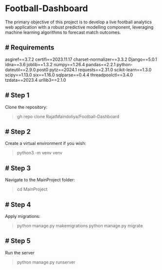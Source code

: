# Football-Dashboard
The primary objective of this project is to develop a live football analytics web application with a robust predictive modelling component, leveraging machine learning algorithms to forecast match outcomes.

## # Requirements
asgiref==3.7.2
certifi==2023.11.17
charset-normalizer==3.3.2
Django==5.0.1
idna==3.6
joblib==1.3.2
numpy==1.26.4
pandas==2.2.1
python-dateutil==2.9.0.post0
pytz==2024.1
requests==2.31.0
scikit-learn==1.3.0
scipy==1.13.0
six==1.16.0
sqlparse==0.4.4
threadpoolctl==3.4.0
tzdata==2023.4
urllib3==2.1.0

## # Step 1
Clone the repository:
> gh repo clone RajatMaindoliya/Football-Dashboard

## # Step 2
Create a virtual environment if you wish:
> python3 -m venv venv

## # Step 3 
Navigate to the MainProject folder:
> cd MainProject

## # Step 4
Apply migrations:
> python manage.py makemigrations
> python manage.py migrate

## # Step 5
Run the server
> python manage.py runserver